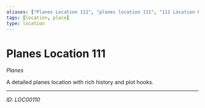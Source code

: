 ```yaml
---
aliases: ["Planes Location 111", "planes location 111", "111 Location Planes"]
tags: [location, place]
type: location
---
```


# Planes Location 111

*Planes*

A detailed planes location with rich history and plot hooks.

---
*ID: LOC00110*